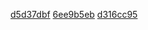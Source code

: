 [d5d37dbf](../pieces/identifiant/d5d37dbf)
[6ee9b5eb](../pieces/identifiant/6ee9b5eb)
[d316cc95](../pieces/identifiant/d316cc95)
